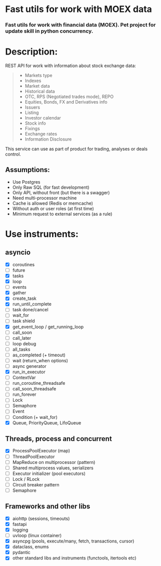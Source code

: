 # Fast utils for work with MOEX data
### Fast utils for work with financial data (MOEX). Pet project for update skill in python concurrency.

# Description:
REST API for work with information about stock exchange data:
> - Markets type
> - Indexes
> - Market data
> - Historical data
> - OTC, RPS (Negotiated trades mode), REPO
> - Equities, Bonds, FX and Derivatives info
> - Issuers
> - Listing
> - Investor calendar
> - Stock info
> - Fixings
> - Exchange rates
> - Information Disclosure

This service can use as part of product for trading, analyses or deals control.

## Assumptions:
 - Use Postgres
 - Only Raw SQL (for fast development) 
 - Only API, without front (but there is a swagger)
 - Need multi-processor machine
 - Cache is allowed (Redis or memcache)
 - Without auth or user roles (at first time)
 - Minimum request to external services (as a rule)

# Use instruments:
## asyncio
- [x] coroutines
- [ ] future
- [x] tasks
- [x] loop
- [ ] events
- [x] gather
- [x] create_task
- [x] run_until_complete
- [ ] task done/cancel
- [ ] wait_for
- [ ] task shield
- [x] get_event_loop / get_running_loop
- [ ] call_soon
- [ ] call_later
- [ ] loop debug
- [ ] all_tasks
- [ ] as_completed (+ timeout)
- [ ] wait (return_when options)
- [ ] async generator
- [x] run_in_executor
- [ ] ContextVar
- [ ] run_coroutine_threadsafe
- [ ] call_soon_threadsafe
- [ ] run_forever
- [ ] Lock
- [ ] Semaphore
- [ ] Event
- [ ] Condition (+ wait_for)
- [x] Queue, PriorityQueue, LifoQueue

## Threads, process and concurrent
- [x] ProcessPoolExecutor (map)
- [ ] ThreadPoolExecutor
- [ ] MapReduce on multiprocessor (pattern)
- [ ] Shared multiprocess values, serializers
- [ ] Executor initializer (pool executors)
- [ ] Lock / RLock
- [ ] Circuit breaker pattern
- [ ] Semaphore

## Frameworks and other libs
- [x] aiohttp (sessions, timeouts)
- [x] fastapi
- [x] logging
- [ ] uvloop (linux container)
- [x] asyncpg (pools, execute/many, fetch, transactions, cursor)
- [x] dataclass, enums
- [x] pydantic
- [x] other standard libs and instruments (functools, itertools etc)